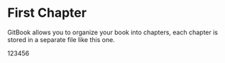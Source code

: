 # First Chapter

GitBook allows you to organize your book into chapters, each chapter is stored in a separate file like this one.  


123456


